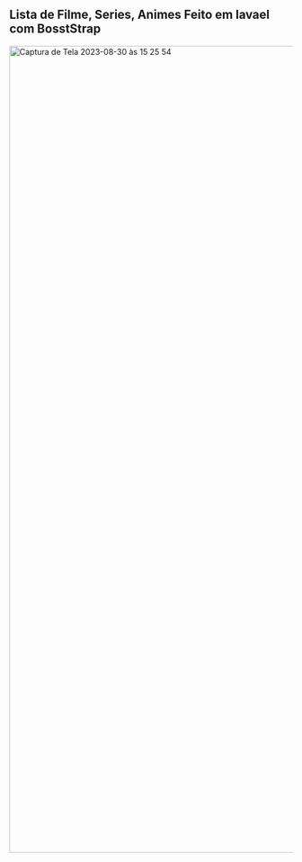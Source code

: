 ## Lista de Filme, Series, Animes Feito em lavael com BosstStrap



<img width="1433" alt="Captura de Tela 2023-08-30 às 15 25 54" src="https://github.com/Mizaeldouglas/listasDe-series-filmes-animes_Alura_Laravel/assets/89351018/ecd20887-453c-44fa-a1f4-3212327fb403">
